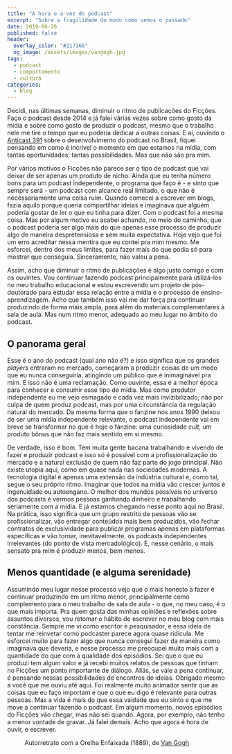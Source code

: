 ```yaml
---
title: "A hora e a vez do podcast"
excerpt: "Sobre a fragilidade do modo como vemos o passado"
date: 2019-06-26
published: false
header:
  overlay_color: "#217166"
  og_image: /assets/images/vangogh.jpg
tags: 
  - podcast
  - comportamento
  - cultura
categories:
  - blog
---
```


Decidi, nas últimas semanas, diminuir o ritmo de publicações do Ficções. Faço o podcast desde 2014 e já falei várias vezes sobre como gosto da mídia e sobre como gosto de produzir o podcast, mesmo que o trabalho nele me tire o tempo que eu poderia dedicar a outras coisas. E aí, ouvindo o [Anticast 391](http://anticast.com.br/2019/06/anticast/anticast-391-o-ano-do-podcast-no-brasil/) sobre o desenvolvimento do podcast no Brasil, fiquei pensando em como é incrível o momento em que estamos na mídia, com tantas oportunidades, tantas possibilidades. Mas que não são pra mim.

Por vários motivos o Ficções não parece ser o tipo de podcast que vai deixar de ser apenas um produto de nicho. Ainda que eu tenha número bons para um podcast independente, o programa que faço é - e sinto que sempre será - um podcast com alcance real limitado, o que não é necessariamente uma coisa ruim.  Quando comecei a escrever em blogs, fazia aquilo porque queria compartilhar ideias e imaginava que alguém poderia gostar de ler o que eu tinha para dizer. Com o podcast foi a mesma coisa. Mas por algum motivo eu acabei achando, no meio do caminho, que o podcast poderia ser algo mais do que apenas esse processo de produzir algo de maneira despretensiosa e sem muita expectativa. Hoje vejo que foi um erro acreditar nessa mentira que eu contei pra mim mesmo. Me esforcei, dentro dos meus limites, para fazer mais do que podia só para mostrar que conseguia. Sinceramente, não valeu a pena.

Assim, acho que diminuir o ritmo de publicações é algo justo comigo e com os ouvintes. Vou continuar fazendo podcast principalmente para utilizá-los no meu trabalho educacional e estou escrevendo um projeto de pós-doutorado para estudar essa relação entre a mídia e o processo de ensino-aprendizagem. Acho que também isso vai me dar força pra continuar produzindo de forma mais ampla, para além do materiais complementares à sala de aula. Mas num ritmo menor, adequado ao meu lugar no âmbito do podcast.

## O panorama geral
Esse é o ano do podcast (qual ano não é?) e isso significa que os grandes *players* entraram no mercado, começaram a produzir coisas de um modo que eu nunca conseguiria, atingindo um público que é inimaginável pra mim. E isso não é uma reclamação. Como ouvinte, essa é a melhor época para conhecer e consumir esse tipo de mídia. Mas como produtor independente eu me vejo esmagado e cada vez mais invizibilizado; não por culpa de quem produz podcast, mas por uma circunstância da regulação natural do mercado. Da mesma forma que o fanzine nos anos 1990 deixou de ser uma mídia independente relevante, o podcast independente vai em breve se transformar no que é hoje o fanzine: uma curiosidade *cult*, um produto bônus que não faz mais sentido em si mesmo.

De verdade, isso é bom. Tem muita gente bacana trabalhando e vivendo de fazer e produzir podcast e isso só é possível com a profissionalização do mercado e a natural exclusão de quem não faz parte do jogo principal. Não existe utopia aqui, como em quase nada nas sociedades modernas. A tecnologia digital é apenas uma extensão da indústria cultural e, como tal, segue o seu próprio ritmo. Imaginar que todos na mídia vão crescer juntos é ingenuidade ou autoengano. O melhor dos mundos possíveis no universo dos podcasts é vermos pessoas ganhando dinheiro e trabalhando seriamente com a mídia. E já estamos chegando nesse ponto aqui no Brasil. Na prática, isso significa que um grupo restrito de pessoas vão se profissionalizar, vão entregar conteúdos mais bem produzidos, vão fechar contratos de exclusividade para publicar programas apenas em plataformas específicas e vão tornar, inevitavelmente, os podcasts independentes irrelevantes (do ponto de vista mercadológico). E, nesse cenário, o mais sensato pra mim é produzir menos, bem menos.

## Menos quantidade (e alguma serenidade)
Assumindo meu lugar nesse processo vejo que o mais honesto a fazer é continuar produzindo em um ritmo menor, principalmente como complemento para o meu trabalho de sala de aula - o que, no meu caso, é o que mais importa. Pra quem gosta das minhas opiniões e reflexões sobre assuntos diversos, vou retomar o hábito de escrever no meu blog com mais constância. Sempre me vi como escritor e pesquisador, e essa ideia de tentar me reinvetar como podcaster parece agora quase ridícula. Me esforcei muito para fazer algo que nunca consegui fazer da maneira como imaginava que deveria, e nesse processo me preocupei muito mais com a quantidade do que com a qualidade dos episódios. Sei que o que eu produzi tem algum valor e já recebi muitos relatos de pessoas que tinham no Ficções um ponto importante de diálogo. Aliás, se vale a pena continuar, é pensando nessas possibilidades de encontros de ideias.
Obrigado mesmo a você que me ouviu até aqui. Foi realmente muito animador sentir que as coisas que eu faço importam e que o que eu digo é relevante para outras pessoas. Mas a vida é mais do que essa vaidade que eu sinto e que me move a continuar fazendo o podcast. Em algum momento, novos episódios do Ficções vão chegar, mas não sei quando. Agora, por exemplo, não tenho a menor vontade de gravar. Já falei demais. Acho que agora é hora de ouvir, e escrever. 

<figure style="" class="align-center">
  <img src="{{ site.url }}{{ site.baseurl }}/assets/images/vangogh.jpg" alt="">
  <figcaption>Autorretrato com a Orelha Enfaixada (1889), de <a href="https://g.co/kgs/71bupg">Van Gogh</a></figcaption>
</figure>

